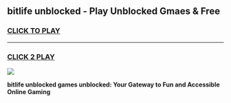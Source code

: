 
## bitlife unblocked - Play Unblocked Gmaes & Free
<h3>
<a href="https://news.freeplayer.one?title=bitlife_unblocked&ref=16F">CLICK TO PLAY</a></h3>
<hr>

<h3>
<a href="https://news.freeplayer.one?title=bitlife_unblocked&ref=16F">CLICK 2 PLAY</a>
  
</h3>

<a href="https://news.freeplayer.one?title=bitlife_unblocked&ref=16F/"><img src="https://clearcache.store/games.png"></a>


**bitlife unblocked games unblocked: Your Gateway to Fun and Accessible Online Gaming**

